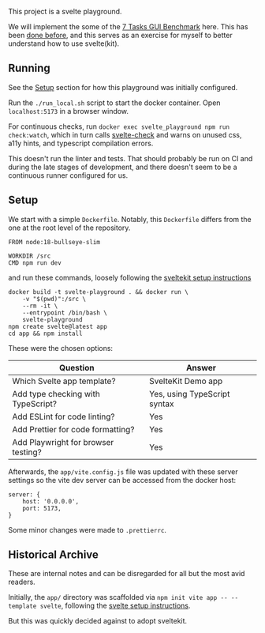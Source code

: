 This project is a svelte playground.

We will implement the some of the [7 Tasks GUI Benchmark](https://eugenkiss.github.io/7guis/tasks)
here.  This has been [done before](https://svelte.dev/examples/7guis-counter), and this serves as an
exercise for myself to better understand how to use svelte(kit).

## Running
See the [Setup](#setup) section for how this playground was initially configured.

Run the `./run_local.sh` script to start the docker container.  Open `localhost:5173` in a browser
window.

For continuous checks, run `docker exec svelte_playground npm run check:watch`, which in turn calls
[svelte-check](https://www.npmjs.com/package/svelte-check) and warns on unused css, a11y hints, and
typescript compilation errors.

This doesn't run the linter and tests.  That should probably be run on CI and during the late stages
of development, and there doesn't seem to be a continuous runner configured for us.

## Setup

We start with a simple `Dockerfile`.  Notably, this `Dockerfile` differs from the one at the root
level of the repository.
```
FROM node:18-bullseye-slim

WORKDIR /src
CMD npm run dev
```

and run these commands, loosely following the [sveltekit setup
instructions](https://kit.svelte.dev/)
```
docker build -t svelte-playground . && docker run \
    -v "$(pwd)":/src \
    --rm -it \
    --entrypoint /bin/bash \
    svelte-playground
npm create svelte@latest app
cd app && npm install
```

These were the chosen options:

| Question | Answer |
| -------- | ------ |
| Which Svelte app template? | SvelteKit Demo app |
| Add type checking with TypeScript? | Yes, using TypeScript syntax |
| Add ESLint for code linting? | Yes |
| Add Prettier for code formatting? | Yes |
| Add Playwright for browser testing? | Yes |

Afterwards, the `app/vite.config.js` file was updated with these server settings so the vite dev
server can be accessed from the docker host:
```
server: {
    host: '0.0.0.0',
    port: 5173,
}
```

Some minor changes were made to `.prettierrc`.

## Historical Archive
These are internal notes and can be disregarded for all but the most avid readers.

Initially, the `app/` directory was scaffolded via `npm init vite app -- --template svelte`,
following the [svelte setup instructions](https://svelte.dev/blog/svelte-for-new-developers).

But this was quickly decided against to adopt sveltekit.

